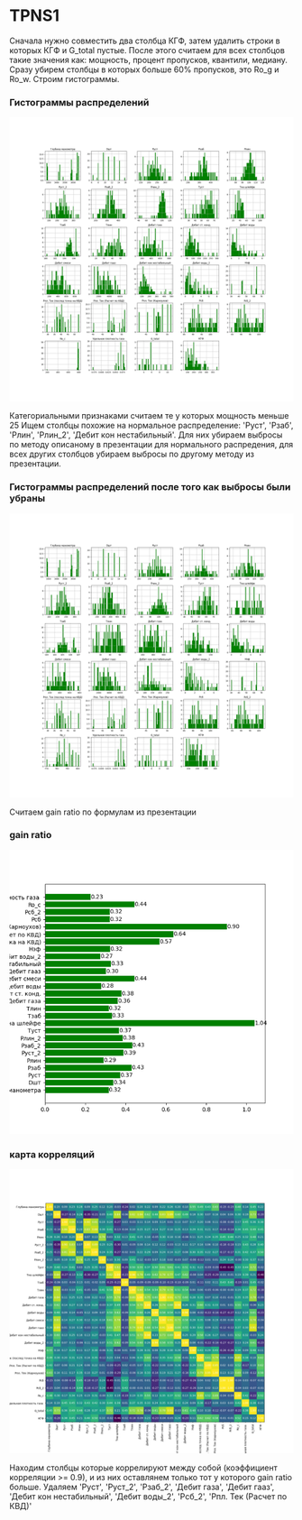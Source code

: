 # TPNS1

Сначала нужно совместить два столбца КГФ, затем удалить строки в которых КГФ и G_total пустые. После этого считаем для всех столбцов такие значения как: мощность, процент пропусков, квантили, медиану. Сразу убирем столбцы в которых больше 60% пропусков, это Ro_g и Ro_w. Строим гистограммы.

### Гистограммы распределений
![](before_cleaning.png)

Категориальными признаками считаем те у которых мощность меньше 25
Ищем столбцы похожие на нормальное распределение: 'Руст', 'Рзаб', 'Рлин', 'Рлин_2', 'Дебит кон нестабильный'. Для них убираем выбросы по методу описаному в презентации для нормального распредения, для всех других столбцов убираем выбросы по другому методу из презентации.
### Гистограммы распределений после того как выбросы были убраны
![](after_cleaning.png)

Считаем gain ratio по формулам из презентации
### gain ratio
![](gain_ratio.png)

### карта корреляций
![](corr_map.png)

Находим столбцы которые коррелируют между собой (коэффициент корреляции >= 0.9), и из них оставлянем только тот у которого gain ratio больше.
Удаляем 'Руст', 'Руст_2', 'Рзаб_2', 'Дебит газа', 'Дебит гааз', 'Дебит кон нестабильный', 'Дебит воды_2', 'Pсб_2', 'Рпл. Тек (Расчет по КВД)'
